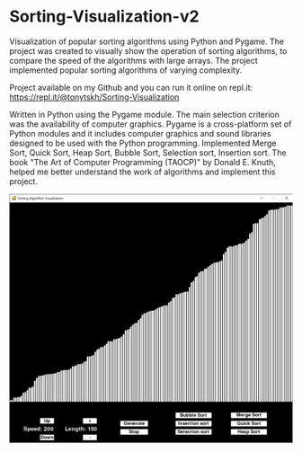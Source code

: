 # Sorting-Visualization-v2
Visualization of popular sorting algorithms using Python and Pygame.
The project was created to visually show the operation of sorting algorithms, to compare the speed of the algorithms with large arrays. The project implemented popular sorting algorithms of varying complexity.

Project available on my Github and you can run it online on repl.it:
https://repl.it/@tonytskh/Sorting-Visualization

Written in Python using the Pygame module. The main selection criterion was the availability of computer graphics. Pygame is a cross-platform set of Python modules and it includes computer graphics and sound libraries designed to be used with the Python programming.
Implemented Merge Sort, Quick Sort, Heap Sort, Bubble Sort, Selection sort, Insertion sort.
The book "The Art of Computer Programming (TAOCP)" by Donald E. Knuth, helped me better understand the work of algorithms and implement this project.

![Sorting-Visualization-v2](/Screenshot.png?raw=true "Sorting-Visualization")
